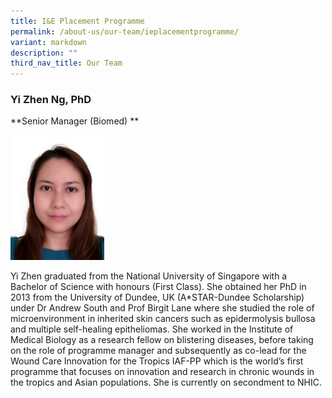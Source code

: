 ```yaml
---
title: I&E Placement Programme
permalink: /about-us/our-team/ieplacementprogramme/
variant: markdown
description: ""
third_nav_title: Our Team
---
```

### **Yi Zhen Ng, PhD**  
**Senior Manager (Biomed) **

<img src="/images/About/Our%20Team/Administrative%20Team/shermainekwan.jpg" style="width:150px">

Yi Zhen graduated from the National University of Singapore with a Bachelor of Science with honours (First Class). She obtained her PhD in 2013 from the University of Dundee, UK (A\*STAR-Dundee Scholarship) under Dr Andrew South and Prof Birgit Lane where she studied the role of microenvironment in inherited skin cancers such as epidermolysis bullosa and multiple self-healing epitheliomas. She worked in the Institute of Medical Biology as a research fellow on blistering diseases, before taking on the role of programme manager and subsequently as co-lead for the Wound Care Innovation for the Tropics IAF-PP which is the world’s first programme that focuses on innovation and research in chronic wounds in the tropics and Asian populations. She is currently on secondment to NHIC.